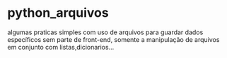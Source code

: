 # python_arquivos
 algumas praticas simples com uso de arquivos para guardar dados específicos
 sem parte de front-end, somente a manipulação de arquivos em conjunto com listas,dicionarios... 
